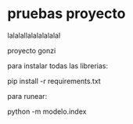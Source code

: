 # pruebas proyecto
 
lalalallalalalalalal

proyecto gonzi

para instalar todas las librerias:

pip install -r requirements.txt

para runear:

python -m modelo.index